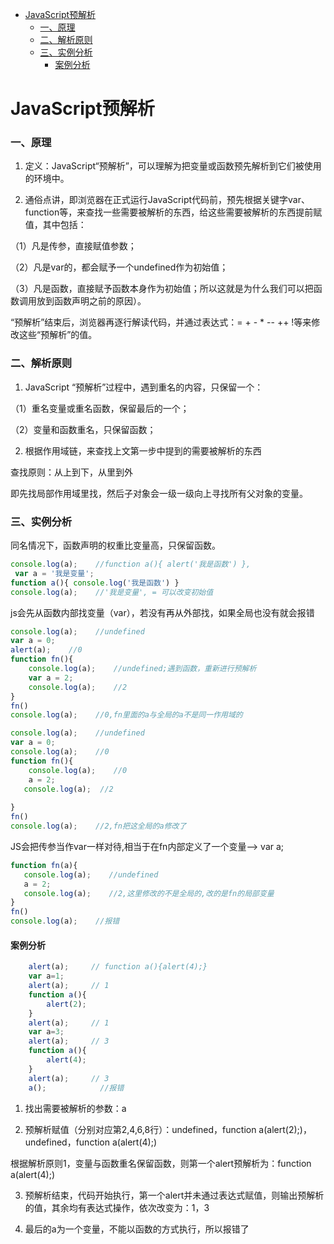 <!-- TOC -->

- [JavaScript预解析](#javascript预解析)
    - [一、原理](#一原理)
    - [二、解析原则](#二解析原则)
    - [三、实例分析](#三实例分析)
      - [案例分析](#案例分析)

<!-- /TOC -->
# JavaScript预解析

### 一、原理

1. 定义：JavaScript“预解析”，可以理解为把变量或函数预先解析到它们被使用的环境中。

2. 通俗点讲，即浏览器在正式运行JavaScript代码前，预先根据关键字var、function等，来查找一些需要被解析的东西，给这些需要被解析的东西提前赋值，其中包括：

（1）凡是传参，直接赋值参数；

（2）凡是var的，都会赋予一个undefined作为初始值；

（3）凡是函数，直接赋予函数本身作为初始值；所以这就是为什么我们可以把函数调用放到函数声明之前的原因）。

“预解析”结束后，浏览器再逐行解读代码，并通过表达式：= + - * -- ++ !等来修改这些“预解析”的值。

### 二、解析原则

1. JavaScript “预解析”过程中，遇到重名的内容，只保留一个：

（1）重名变量或重名函数，保留最后的一个；

（2）变量和函数重名，只保留函数；

2. 根据作用域链，来查找上文第一步中提到的需要被解析的东西

查找原则：从上到下，从里到外

即先找局部作用域里找，然后子对象会一级一级向上寻找所有父对象的变量。

### 三、实例分析

同名情况下，函数声明的权重比变量高，只保留函数。

```JavaScript
console.log(a);    //function a(){ alert('我是函数') },  
 var a = '我是变量';
function a(){ console.log('我是函数') }
console.log(a);    //'我是变量', = 可以改变初始值

```
js会先从函数内部找变量（var），若没有再从外部找，如果全局也没有就会报错

```JavaScript
console.log(a);    //undefined
var a = 0;
alert(a);    //0
function fn(){
    console.log(a);    //undefined;遇到函数，重新进行预解析
    var a = 2;
    console.log(a);    //2
}
fn()
console.log(a);    //0,fn里面的a与全局的a不是同一作用域的

```

```JavaScript
console.log(a);    //undefined
var a = 0;
console.log(a);    //0
function fn(){
    console.log(a);    //0 
    a = 2;
   console.log(a);  //2
 
}
fn()
console.log(a);    //2,fn把这全局的a修改了
```
JS会把传参当作var一样对待,相当于在fn内部定义了一个变量--> var a;
```JavaScript
function fn(a){
   console.log(a);    //undefined
   a = 2;
   console.log(a);    //2,这里修改的不是全局的,改的是fn的局部变量
}
fn()
console.log(a);    //报错

```

#### 案例分析

```JavaScript
    alert(a);     // function a(){alert(4);}
    var a=1;
    alert(a);     // 1
    function a(){
        alert(2);
    }
    alert(a);     // 1
    var a=3;
    alert(a);     // 3
    function a(){
        alert(4);
    }
    alert(a);     // 3
    a();            //报错
```
1. 找出需要被解析的参数：a

2. 预解析赋值（分别对应第2,4,6,8行）：undefined，function a(alert(2);)，undefined，function a(alert(4);)

根据解析原则1，变量与函数重名保留函数，则第一个alert预解析为：function a(alert(4);)

3. 预解析结束，代码开始执行，第一个alert并未通过表达式赋值，则输出预解析的值，其余均有表达式操作，依次改变为：1，3

4. 最后的a为一个变量，不能以函数的方式执行，所以报错了

